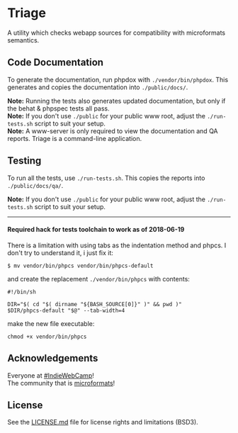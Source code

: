 # Triage
A utility which checks webapp sources for compatibility with microformats semantics.

## Code Documentation
To generate the documentation, run phpdox with `./vendor/bin/phpdox`. This generates and copies the documentation into `./public/docs/`.

**Note:** Running the tests also generates updated documentation, but only if the behat & phpspec tests all pass.  
**Note:** If you don't use `./public` for your public www root, adjust the `./run-tests.sh` script to suit your setup.  
**Note:** A www-server is only required to view the documentation and QA reports. Triage is a command-line application.

## Testing
To run all the tests, use `./run-tests.sh`. This copies the reports into `./public/docs/qa/`.

**Note:** If you don't use `./public` for your public www root, adjust the `./run-tests.sh` script to suit your setup.

-----

#### Required hack for tests toolchain to work as of 2018-06-19
There is a limitation with using tabs as the indentation method and phpcs. I don't try to understand it, i just fix it:
```shell
$ mv vendor/bin/phpcs vendor/bin/phpcs-default
```
and create the replacement `./vendor/bin/phpcs` with contents:
```shell
#!/bin/sh

DIR="$( cd "$( dirname "${BASH_SOURCE[0]}" )" && pwd )"
$DIR/phpcs-default "$@" --tab-width=4
```
make the new file executable:
```shell
chmod +x vendor/bin/phpcs
```

## Acknowledgements
Everyone at [#IndieWebCamp](https://indieweb.org/)!  
The community that is [microformats](http://microformats.org/)!

## License
See the [LICENSE.md](LICENSE.md) file for license rights and limitations (BSD3).
